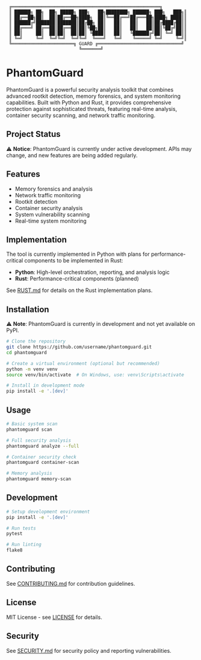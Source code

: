 ```
 ╔═══════════════════════════════════════════════════════╗
 ║ ██████╗ ██╗  ██╗ █████╗ ███╗   ██╗████████╗ ██████╗ ███╗   ███╗║
 ║ ██╔══██╗██║  ██║██╔══██╗████╗  ██║╚══██╔══╝██╔═══██╗████╗ ████║║
 ║ ██████╔╝███████║███████║██╔██╗ ██║   ██║   ██║   ██║██╔████╔██║║
 ║ ██╔═══╝ ██╔══██║██╔══██║██║╚██╗██║   ██║   ██║   ██║██║╚██╔╝██║║ 
 ║ ██║     ██║  ██║██║  ██║██║ ╚████║   ██║   ╚██████╔╝██║ ╚═╝ ██║║
 ║ ╚═╝     ╚═╝  ╚═╝╚═╝  ╚═╝╚═╝  ╚═══╝   ╚═╝    ╚═════╝ ╚═╝     ╚═╝║
 ╚═══════════════════════╗ GUARD ╔═══════════════════════════════╝
                           ╚═══════╝
```

# PhantomGuard

PhantomGuard is a powerful security analysis toolkit that combines advanced rootkit detection, memory forensics, and system monitoring capabilities. Built with Python and Rust, it provides comprehensive protection against sophisticated threats, featuring real-time analysis, container security scanning, and network traffic monitoring.

## Project Status

⚠️ **Notice**: PhantomGuard is currently under active development. APIs may change, and new features are being added regularly.
## Features

- Memory forensics and analysis
- Network traffic monitoring
- Rootkit detection
- Container security analysis
- System vulnerability scanning
- Real-time system monitoring

## Implementation

The tool is currently implemented in Python with plans for performance-critical components to be implemented in Rust:

- **Python**: High-level orchestration, reporting, and analysis logic
- **Rust**: Performance-critical components (planned)

See [RUST.md](RUST.md) for details on the Rust implementation plans.

## Installation

⚠️ **Note**: PhantomGuard is currently in development and not yet available on PyPI.

```bash
# Clone the repository
git clone https://github.com/username/phantomguard.git
cd phantomguard

# Create a virtual environment (optional but recommended)
python -m venv venv
source venv/bin/activate  # On Windows, use: venv\Scripts\activate

# Install in development mode
pip install -e '.[dev]'
```

## Usage

```bash
# Basic system scan
phantomguard scan

# Full security analysis
phantomguard analyze --full

# Container security check
phantomguard container-scan

# Memory analysis
phantomguard memory-scan
```

## Development

```bash
# Setup development environment
pip install -e '.[dev]'

# Run tests
pytest

# Run linting
flake8
```

## Contributing

See [CONTRIBUTING.md](CONTRIBUTING.md) for contribution guidelines.

## License

MIT License - see [LICENSE](LICENSE) for details.

## Security

See [SECURITY.md](SECURITY.md) for security policy and reporting vulnerabilities.
